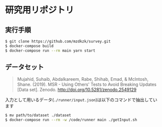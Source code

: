 # 研究用リポジトリ

## 実行手順

```sh
$ git clone https://github.com/mzdkzk/survey.git
$ docker-compose build
$ docker-compose run --rm main yarn start
```

## データセット

> Mujahid, Suhaib, Abdalkareem, Rabe, Shihab, Emad, & McIntosh, Shane. (2019). MSR - Using Others' Tests to Avoid Breaking Updates [Data set]. Zenodo. http://doi.org/10.5281/zenodo.2549129

入力として用いるデータ(`./runner/input.json`)は以下のコマンドで抽出しています

```sh
$ mv path/to/dataset ./dataset
$ docker-compose run --rm -w /code/runner main ./getInput.sh
```
